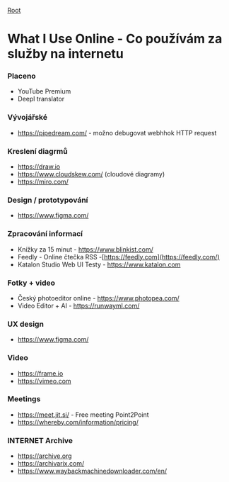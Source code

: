 [Root](../README.md)

# What I Use Online - Co používám za služby na internetu

### Placeno
- YouTube Premium
- Deepl translator

### Vývojářské
 - https://pipedream.com/ - možno debugovat webhhok HTTP request

### Kreslení diagrmů
- https://draw.io
- https://www.cloudskew.com/ (cloudové diagramy)
- https://miro.com/

### Design / prototypování
- https://www.figma.com/

### Zpracování informací
- Knížky za 15 minut - https://www.blinkist.com/
- Feedly - Online čtečka RSS -[https://feedly.com](https://feedly.com/)
- Katalon Studio Web UI Testy  - https://www.katalon.com

### Fotky + video
- Český photoeditor online - https://www.photopea.com/
- Video Editor + AI - https://runwayml.com/
### UX design 
- https://www.figma.com/

### Video
- https://frame.io
- https://vimeo.com  

### Meetings
- https://meet.jit.si/ - Free meeting Point2Point
- https://whereby.com/information/pricing/

### INTERNET Archive
-  https://archive.org
-  https://archivarix.com/
-  https://www.waybackmachinedownloader.com/en/
